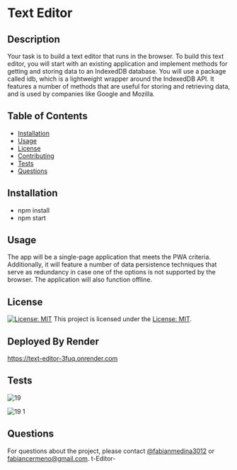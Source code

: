 # Text Editor 
  
  ## Description
  Your task is to build a text editor that runs in the browser. To build this text editor, you will start with an existing application and implement methods for getting and storing data to an IndexedDB database. You will use a package called idb, which is a lightweight wrapper around the IndexedDB API. It features a number of methods that are useful for storing and retrieving data, and is used by companies like Google and Mozilla.
  
  ## Table of Contents
  - [Installation](#installation)
  - [Usage](#usage)
  - [License](#license)
  - [Contributing](#contributing)
  - [Tests](#tests)
  - [Questions](#questions)
  
  ## Installation
  -  npm install 
  -  npm start 
  
  ## Usage
  The app will be a single-page application that meets the PWA criteria. Additionally, it will feature a number of data persistence techniques that serve as redundancy in case one of the options is not supported by the browser. The application will also function offline.
  
  ## License
  [![License: MIT](https://img.shields.io/badge/License-MIT-yellow.svg)](https://opensource.org/licenses/MIT)
  This project is licensed under the [License: MIT](https://opensource.org/licenses/MIT).
  
  ## Deployed By Render 
  https://text-editor-3fuq.onrender.com
  
  ## Tests
  ![19](https://github.com/user-attachments/assets/f7df39c3-5ad0-478c-b3b1-9edd361b8000)

  ![19 1](https://github.com/user-attachments/assets/f14d9177-206d-4c13-be0e-3e47ffe5a5d5)
  
  ## Questions
  For questions about the project, please contact [@fabianmedina3012](https://github.com/fabianmedina3012) or fabiancermeno@gmail.com.
  t-Editor-
